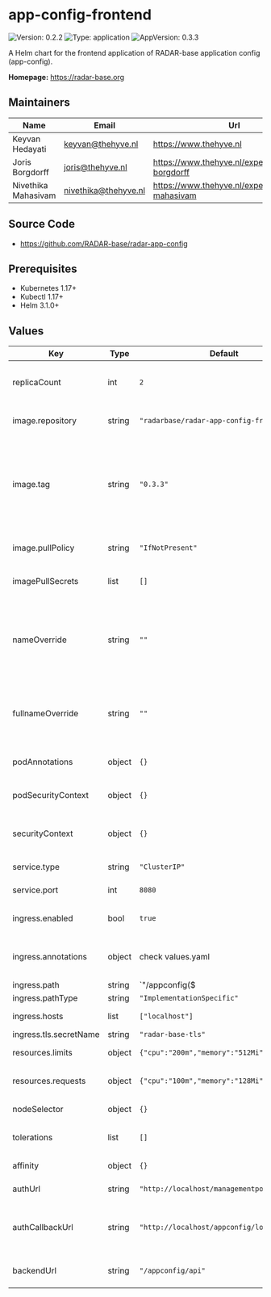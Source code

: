 

# app-config-frontend

![Version: 0.2.2](https://img.shields.io/badge/Version-0.2.2-informational?style=flat-square) ![Type: application](https://img.shields.io/badge/Type-application-informational?style=flat-square) ![AppVersion: 0.3.3](https://img.shields.io/badge/AppVersion-0.3.3-informational?style=flat-square)

A Helm chart for the frontend application of RADAR-base application config (app-config).

**Homepage:** <https://radar-base.org>

## Maintainers

| Name | Email | Url |
| ---- | ------ | --- |
| Keyvan Hedayati | <keyvan@thehyve.nl> | <https://www.thehyve.nl> |
| Joris Borgdorff | <joris@thehyve.nl> | <https://www.thehyve.nl/experts/joris-borgdorff> |
| Nivethika Mahasivam | <nivethika@thehyve.nl> | <https://www.thehyve.nl/experts/nivethika-mahasivam> |

## Source Code

* <https://github.com/RADAR-base/radar-app-config>

## Prerequisites
* Kubernetes 1.17+
* Kubectl 1.17+
* Helm 3.1.0+

## Values

| Key | Type | Default | Description |
|-----|------|---------|-------------|
| replicaCount | int | `2` | Number of Appconfig frontend replicas to deploy |
| image.repository | string | `"radarbase/radar-app-config-frontend"` | Appconfig frontend image repository |
| image.tag | string | `"0.3.3"` | Appconfig frontend image tag (immutable tags are recommended) Overrides the image tag whose default is the chart appVersion. |
| image.pullPolicy | string | `"IfNotPresent"` | Appconfig frontend image pull policy |
| imagePullSecrets | list | `[]` | Docker registry secret names as an array |
| nameOverride | string | `""` | String to partially override app-config-frontend.fullname template with a string (will prepend the release name) |
| fullnameOverride | string | `""` | String to fully override app-config-frontend.fullname template with a string |
| podAnnotations | object | `{}` | Annotations for Appconfig frontend pods |
| podSecurityContext | object | `{}` | Configure Appconfig pods' Security Context |
| securityContext | object | `{}` | Configure Appconfig containers' Security Context |
| service.type | string | `"ClusterIP"` | Kubernetes Service type |
| service.port | int | `8080` | Appconfig frontend port |
| ingress.enabled | bool | `true` | Enable ingress controller resource |
| ingress.annotations | object | check values.yaml | Annotations that define default ingress class, certificate issuer |
| ingress.path | string | `"/appconfig($|/)(.*)"` | Path within the url structure |
| ingress.pathType | string | `"ImplementationSpecific"` |  |
| ingress.hosts | list | `["localhost"]` | Hosts to accept requests from |
| ingress.tls.secretName | string | `"radar-base-tls"` | TLS Secret Name |
| resources.limits | object | `{"cpu":"200m","memory":"512Mi"}` | CPU/Memory resource limits |
| resources.requests | object | `{"cpu":"100m","memory":"128Mi"}` | CPU/Memory resource requests |
| nodeSelector | object | `{}` | Node labels for pod assignment |
| tolerations | list | `[]` | Toleration labels for pod assignment |
| affinity | object | `{}` | Affinity labels for pod assignment |
| authUrl | string | `"http://localhost/managementportal/oauth"` | Authorization URL of the IDP |
| authCallbackUrl | string | `"http://localhost/appconfig/login"` | Callback URL to where authorization-code should be returned |
| backendUrl | string | `"/appconfig/api"` | Base-URL of the App Config backend service |
